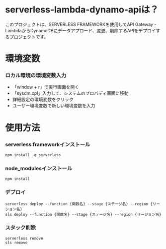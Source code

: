 # serverless-lambda-dynamo-apiは？

このプロジェクトは、SERVERLESS FRAMEWORKを使用してAPI Gateway - LambdaからDynamoDBにデータアプロード、変更、削除するAPIをデプロイするプロジェクトです。

# 環境変数
### ロカル環境の環境変数入力
- 「window + r」で実行画面を開く
- 「sysdm.cpl」入力して、システムのプロバディ画面に移動
- 詳細設定の環境変数をクリック
- ユーザー環境変数で新しい環境変数を入力

# 使用方法
### serverless frameworkインストール
```
npm install -g serverless
```
### node_modulesインストール
```
npm install
```
### デプロイ
```
serverless deploy --function {関数名} --stage {ステージ名} --region {リージョン名}
sls deploy --function {関数名} --stage {ステージ名} --region {リージョン名}
```
### スタック削除
```
serverless remove
sls remove
```
